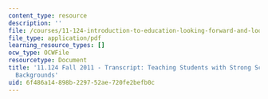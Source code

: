 ```yaml
---
content_type: resource
description: ''
file: /courses/11-124-introduction-to-education-looking-forward-and-looking-back-on-education-fall-2011/6f486a14898b229752ae720fe2befb0c_MIT11_124F11_teaching_students.pdf
file_type: application/pdf
learning_resource_types: []
ocw_type: OCWFile
resourcetype: Document
title: '11.124 Fall 2011 - Transcript: Teaching Students with Strong Science and Math
  Backgrounds'
uid: 6f486a14-898b-2297-52ae-720fe2befb0c
---
```

